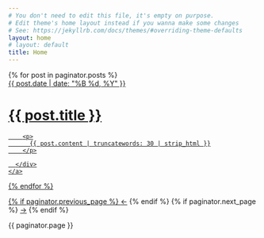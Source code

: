 ```yaml
---
# You don't need to edit this file, it's empty on purpose.
# Edit theme's home layout instead if you wanna make some changes
# See: https://jekyllrb.com/docs/themes/#overriding-theme-defaults
layout: home
# layout: default
title: Home
---
```


<div class="catalogue">
  {% for post in paginator.posts %}
    <a href="{{ post.url | prepend: site.url }}" class="catalogue-item">
      <div>
        <time datetime="{{ post.date }}" class="catalogue-time">{{ post.date | date: "%B %d, %Y" }}</time>
        <h1 class="catalogue-title">{{ post.title }}</h1>
        <div class="catalogue-line"></div>

        <p>
          {{ post.content | truncatewords: 30 | strip_html }}
        </p>

      </div>
    </a>
  {% endfor %}
</div>

<div class="pagination">
  {% if paginator.previous_page %}
    <a href="{{ paginator.previous_page_path | prepend: site.url }}" class="left arrow">&#8592;</a>
  {% endif %}
  {% if paginator.next_page %}
    <a href="{{ paginator.next_page_path | prepend: site.url }}" class="right arrow">&#8594;</a>
  {% endif %}

  <span>{{ paginator.page }}</span>
</div>
